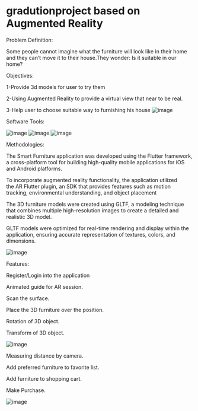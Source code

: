 # gradutionproject based on Augmented Reality


Problem Definition:

Some people cannot imagine what the furniture will look like in their home and they can’t move it to their house.They wonder: Is it suitable in our home?

Objectives:

1-Provide 3d models for user to try them

2-Using Augmented Reality to provide 
    a virtual view that near to be real.

3-Help user to choose suitable way to
    furnishing his house
![image](https://github.com/Zead-Fekry/SmartFurniture/assets/77162607/c221492e-bce9-4132-85d6-c473ef566943)

Software Tools:

![image](https://github.com/Zead-Fekry/SmartFurniture/assets/77162607/0c7edee4-6232-4d48-bf10-fd57373f610f)
![image](https://github.com/Zead-Fekry/SmartFurniture/assets/77162607/054b0d1e-9fac-456f-9e94-3634c925ac15)
![image](https://github.com/Zead-Fekry/SmartFurniture/assets/77162607/78ac5771-e3a7-4cd6-8b4d-866342da0022)

Methodologies:


The Smart Furniture application was developed using the Flutter framework, a cross-platform tool for building high-quality mobile applications for iOS and Android platforms.

To incorporate augmented reality functionality, the application utilized the AR Flutter plugin, an SDK that provides features such as motion tracking, environmental understanding, and object placement

The 3D furniture models were created using GLTF, a modeling technique that combines multiple high-resolution images to create a detailed and realistic 3D model.

GLTF models were optimized for real-time rendering and display within the application, ensuring accurate representation of textures, colors, and dimensions.

![image](https://github.com/Zead-Fekry/SmartFurniture/assets/77162607/a31d3520-3522-45df-bdd3-2650d6735780)

Features:

Register/Login into the application

Animated guide for AR session.

Scan the surface.

Place the 3D furniture over the position.

Rotation of 3D object.

Transform of 3D object.

![image](https://github.com/Zead-Fekry/SmartFurniture/assets/77162607/f77a49a2-dacf-42a9-8916-464e3f7d619c)

Measuring distance by camera.

Add preferred furniture to favorite list. 

Add furniture to shopping cart. 

Make Purchase. 

![image](https://github.com/Zead-Fekry/SmartFurniture/assets/77162607/722f0748-c803-4145-9a2f-fbd0c4f9e49b)














        



